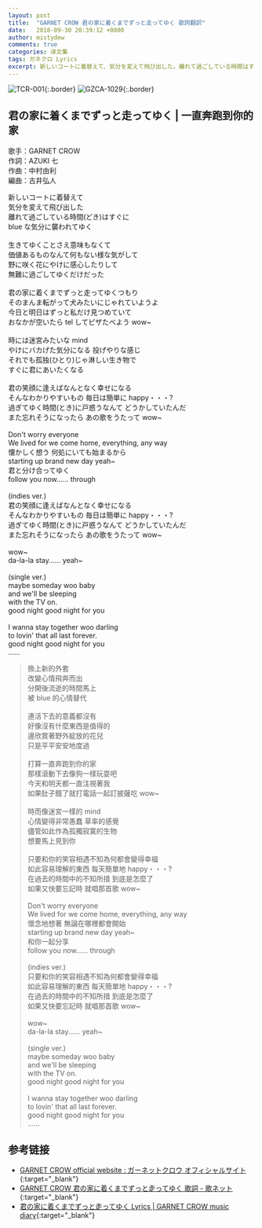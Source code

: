 ```yaml
---
layout: post
title:  "GARNET CROW 君の家に着くまでずっと走ってゆく 歌詞翻訳"
date:   2018-09-30 20:39:12 +0800
author: mistydew
comments: true
categories: 译文集
tags: ガネクロ Lyrics
excerpt: 新しいコートに着替えて、気分を変えて飛び出した。離れて過ごしている時間はすぐに、blueな気分に襲われてゆく。
---
```

![TCR-001](/gc/assets/images/discography/album/TCR-001.jpg){:.border}
![GZCA-1029](/gc/assets/images/discography/single/GZCA-1029.jpg){:.border}

## 君の家に着くまでずっと走ってゆく | 一直奔跑到你的家

歌手：GARNET CROW<br>
作詞：AZUKI 七<br>
作曲：中村由利<br>
編曲：古井弘人

<div class="lyric-original">
<p>
新しいコートに着替えて<br>
気分を変えて飛び出した<br>
離れて過ごしている時間(どき)はすぐに<br>
blue な気分に襲われてゆく<br>
<br>
生きてゆくことさえ意味もなくて<br>
価値あるものなんて何もない様な気がして<br>
野に咲く花にやけに感心したりして<br>
無難に過ごしてゆくだけだった<br>
<br>
君の家に着くまでずっと走ってゆくつもり<br>
そのまんま転がって犬みたいにじゃれていようよ<br>
今日と明日はずっと私だけ見つめていて<br>
おなかが空いたら tel してピザたべよう wow~<br>
<br>
時には迷宮みたいな mind<br>
やけにバカげた気分になる 投げやりな感じ<br>
それでも孤独(ひとり)じゃ淋しい生き物で<br>
すぐに君にあいたくなる<br>
<br>
君の笑顔に逢えばなんとなく幸せになる<br>
そんなわかりやすいもの 毎日は簡単に happy・・・?<br>
過ぎてゆく時間(とき)に戸惑うなんて どうかしていたんだ<br>
また忘れそうになったら あの歌をうたって wow~<br>
<br>
Don't worry everyone<br>
We lived for we come home, everything, any way<br>
懐かしく想う 何処にいても始まるから<br>
starting up brand new day yeah~<br>
君と分け合ってゆく<br>
follow you now...... through<br>
<br>
(indies ver.)<br>
君の笑顔に逢えばなんとなく幸せになる<br>
そんなわかりやすいもの 毎日は簡単に happy・・・?<br>
過ぎてゆく時間(とき)に戸惑うなんて どうかしていたんだ<br>
また忘れそうになったら あの歌をうたって wow~<br>
<br>
wow~<br>
da-la-la stay...... yeah~<br>
<br>
(single ver.)<br>
maybe someday woo baby<br>
and we'll be sleeping<br>
with the TV on.<br>
good night good night for you<br>
<br>
I wanna stay together woo darling<br>
to lovin' that all last forever.<br>
good night good night for you<br>
......
</p>
</div>

<div class="lyric-translation">
<blockquote>
換上新的外套<br>
改變心情飛奔而出<br>
分開後流逝的時間馬上<br>
被 blue 的心情替代<br>
<br>
連活下去的意義都沒有<br>
好像沒有什麼東西是值得的<br>
邊欣賞著野外綻放的花兒<br>
只是平平安安地度過<br>
<br>
打算一直奔跑到你的家<br>
那樣滾動下去像狗一樣玩耍吧<br>
今天和明天都一直注視著我<br>
如果肚子餓了就打電話一起訂披薩吃 wow~<br>
<br>
時而像迷宮一樣的 mind<br>
心情變得非常愚蠢 草率的感覺<br>
儘管如此作為孤獨寂寞的生物<br>
想要馬上見到你<br>
<br>
只要和你的笑容相遇不知為何都會變得幸福<br>
如此容易理解的東西 每天簡單地 happy・・・?<br>
在過去的時間中的不知所措 到底是怎麼了<br>
如果又快要忘記時 就唱那首歌 wow~<br>
<br>
Don't worry everyone<br>
We lived for we come home, everything, any way<br>
懷念地想著 無論在哪裡都會開始<br>
starting up brand new day yeah~<br>
和你一起分享<br>
follow you now...... through<br>
<br>
(indies ver.)<br>
只要和你的笑容相遇不知為何都會變得幸福<br>
如此容易理解的東西 每天簡單地 happy・・・?<br>
在過去的時間中的不知所措 到底是怎麼了<br>
如果又快要忘記時 就唱那首歌 wow~<br>
<br>
wow~<br>
da-la-la stay...... yeah~<br>
<br>
(single ver.)<br>
maybe someday woo baby<br>
and we'll be sleeping<br>
with the TV on.<br>
good night good night for you<br>
<br>
I wanna stay together woo darling<br>
to lovin' that all last forever.<br>
good night good night for you<br>
......
</blockquote>
</div>

## 参考链接

* [GARNET CROW official website : ガーネットクロウ オフィシャルサイト](http://www.garnetcrow.com){:target="_blank"}
* [GARNET CROW 君の家に着くまでずっと走ってゆく 歌詞 - 歌ネット](https://www.uta-net.com/song/20130){:target="_blank"}
* [君の家に着くまでずっと走ってゆく Lyrics \| GARNET CROW music diary](https://mistydew.github.io/gc/lyrics/original/君の家に着くまでずっと走ってゆく.html){:target="_blank"}
